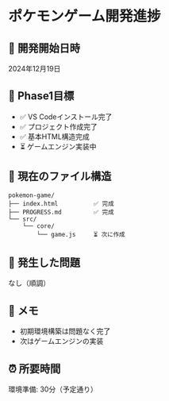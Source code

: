 # ポケモンゲーム開発進捗

## 📅 開発開始日時
2024年12月19日

## 🎯 Phase1目標
- ✅ VS Codeインストール完了
- ✅ プロジェクト作成完了  
- ✅ 基本HTML構造完成
- ⏳ ゲームエンジン実装中

## 📁 現在のファイル構造
```
pokemon-game/
├── index.html          ✅ 完成
├── PROGRESS.md         ✅ 完成
└── src/
    └── core/
        └── game.js     ⏳ 次に作成
```

## 🐛 発生した問題
なし（順調）

## 📝 メモ
- 初期環境構築は問題なく完了
- 次はゲームエンジンの実装

## ⏰ 所要時間
環境準備: 30分（予定通り）